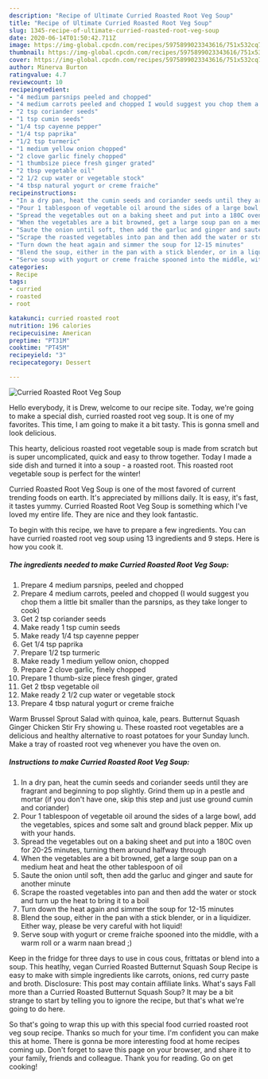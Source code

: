 ```yaml
---
description: "Recipe of Ultimate Curried Roasted Root Veg Soup"
title: "Recipe of Ultimate Curried Roasted Root Veg Soup"
slug: 1345-recipe-of-ultimate-curried-roasted-root-veg-soup
date: 2020-06-14T01:50:42.711Z
image: https://img-global.cpcdn.com/recipes/5975899023343616/751x532cq70/curried-roasted-root-veg-soup-recipe-main-photo.jpg
thumbnail: https://img-global.cpcdn.com/recipes/5975899023343616/751x532cq70/curried-roasted-root-veg-soup-recipe-main-photo.jpg
cover: https://img-global.cpcdn.com/recipes/5975899023343616/751x532cq70/curried-roasted-root-veg-soup-recipe-main-photo.jpg
author: Minerva Burton
ratingvalue: 4.7
reviewcount: 10
recipeingredient:
- "4 medium parsnips peeled and chopped"
- "4 medium carrots peeled and chopped I would suggest you chop them a little bit smaller than the parsnips as they take longer to cook"
- "2 tsp coriander seeds"
- "1 tsp cumin seeds"
- "1/4 tsp cayenne pepper"
- "1/4 tsp paprika"
- "1/2 tsp turmeric"
- "1 medium yellow onion chopped"
- "2 clove garlic finely chopped"
- "1 thumbsize piece fresh ginger grated"
- "2 tbsp vegetable oil"
- "2 1/2 cup water or vegetable stock"
- "4 tbsp natural yogurt or creme fraiche"
recipeinstructions:
- "In a dry pan, heat the cumin seeds and coriander seeds until they are fragrant and beginning to pop slightly. Grind them up in a pestle and mortar (if you don&#39;t have one, skip this step and just use ground cumin and coriander)"
- "Pour 1 tablespoon of vegetable oil around the sides of a large bowl, add the vegetables, spices and some salt and ground black pepper. Mix up with your hands."
- "Spread the vegetables out on a baking sheet and put into a 180C oven for 20-25 minutes, turning them around halfway through"
- "When the vegetables are a bit browned, get a large soup pan on a medium heat and heat the other tablespoon of oil"
- "Saute the onion until soft, then add the garluc and ginger and saute for another minute"
- "Scrape the roasted vegetables into pan and then add the water or stock and turn up the heat to bring it to a boil"
- "Turn down the heat again and simmer the soup for 12-15 minutes"
- "Blend the soup, either in the pan with a stick blender, or in a liquidizer. Either way, please be very careful with hot liquid!"
- "Serve soup with yogurt or creme fraiche spooned into the middle, with a warm roll or a warm naan bread ;)"
categories:
- Recipe
tags:
- curried
- roasted
- root

katakunci: curried roasted root 
nutrition: 196 calories
recipecuisine: American
preptime: "PT31M"
cooktime: "PT45M"
recipeyield: "3"
recipecategory: Dessert

---
```



![Curried Roasted Root Veg Soup](https://img-global.cpcdn.com/recipes/5975899023343616/751x532cq70/curried-roasted-root-veg-soup-recipe-main-photo.jpg)

Hello everybody, it is Drew, welcome to our recipe site. Today, we're going to make a special dish, curried roasted root veg soup. It is one of my favorites. This time, I am going to make it a bit tasty. This is gonna smell and look delicious.

This hearty, delicious roasted root vegetable soup is made from scratch but is super uncomplicated, quick and easy to throw together. Today I made a side dish and turned it into a soup - a roasted root. This roasted root vegetable soup is perfect for the winter!

Curried Roasted Root Veg Soup is one of the most favored of current trending foods on earth. It's appreciated by millions daily. It is easy, it's fast, it tastes yummy. Curried Roasted Root Veg Soup is something which I've loved my entire life. They are nice and they look fantastic.


To begin with this recipe, we have to prepare a few ingredients. You can have curried roasted root veg soup using 13 ingredients and 9 steps. Here is how you cook it.

<!--inarticleads1-->

##### The ingredients needed to make Curried Roasted Root Veg Soup:

1. Prepare 4 medium parsnips, peeled and chopped
1. Prepare 4 medium carrots, peeled and chopped (I would suggest you chop them a little bit smaller than the parsnips, as they take longer to cook)
1. Get 2 tsp coriander seeds
1. Make ready 1 tsp cumin seeds
1. Make ready 1/4 tsp cayenne pepper
1. Get 1/4 tsp paprika
1. Prepare 1/2 tsp turmeric
1. Make ready 1 medium yellow onion, chopped
1. Prepare 2 clove garlic, finely chopped
1. Prepare 1 thumb-size piece fresh ginger, grated
1. Get 2 tbsp vegetable oil
1. Make ready 2 1/2 cup water or vegetable stock
1. Prepare 4 tbsp natural yogurt or creme fraiche


Warm Brussel Sprout Salad with quinoa, kale, pears. Butternut Squash Ginger Chicken Stir Fry showing u. These roasted root vegetables are a delicious and healthy alternative to roast potatoes for your Sunday lunch. Make a tray of roasted root veg whenever you have the oven on. 

<!--inarticleads2-->

##### Instructions to make Curried Roasted Root Veg Soup:

1. In a dry pan, heat the cumin seeds and coriander seeds until they are fragrant and beginning to pop slightly. Grind them up in a pestle and mortar (if you don&#39;t have one, skip this step and just use ground cumin and coriander)
1. Pour 1 tablespoon of vegetable oil around the sides of a large bowl, add the vegetables, spices and some salt and ground black pepper. Mix up with your hands.
1. Spread the vegetables out on a baking sheet and put into a 180C oven for 20-25 minutes, turning them around halfway through
1. When the vegetables are a bit browned, get a large soup pan on a medium heat and heat the other tablespoon of oil
1. Saute the onion until soft, then add the garluc and ginger and saute for another minute
1. Scrape the roasted vegetables into pan and then add the water or stock and turn up the heat to bring it to a boil
1. Turn down the heat again and simmer the soup for 12-15 minutes
1. Blend the soup, either in the pan with a stick blender, or in a liquidizer. Either way, please be very careful with hot liquid!
1. Serve soup with yogurt or creme fraiche spooned into the middle, with a warm roll or a warm naan bread ;)


Keep in the fridge for three days to use in cous cous, frittatas or blend into a soup. This heatlhy, vegan Curried Roasted Butternut Squash Soup Recipe is easy to make with simple ingredients like carrots, onions, red curry paste and broth. Disclosure: This post may contain affiliate links. What&#39;s says Fall more than a Curried Roasted Butternut Squash Soup? It may be a bit strange to start by telling you to ignore the recipe, but that&#39;s what we&#39;re going to do here. 

So that's going to wrap this up with this special food curried roasted root veg soup recipe. Thanks so much for your time. I'm confident you can make this at home. There is gonna be more interesting food at home recipes coming up. Don't forget to save this page on your browser, and share it to your family, friends and colleague. Thank you for reading. Go on get cooking!
